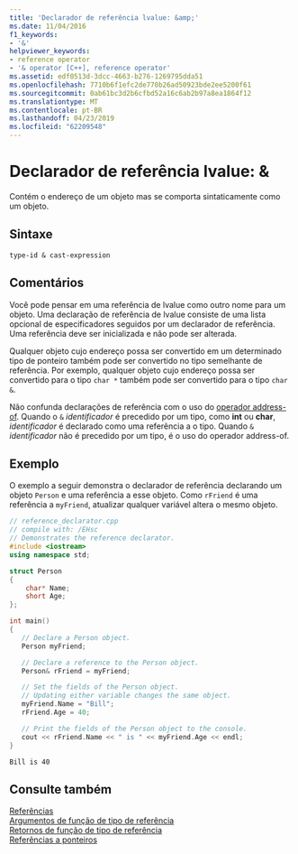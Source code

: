 ```yaml
---
title: 'Declarador de referência lvalue: &amp;'
ms.date: 11/04/2016
f1_keywords:
- '&'
helpviewer_keywords:
- reference operator
- '& operator [C++], reference operator'
ms.assetid: edf0513d-3dcc-4663-b276-1269795dda51
ms.openlocfilehash: 7710b6f1efc2de770b26ad50923bde2ee5200f61
ms.sourcegitcommit: 0ab61bc3d2b6cfbd52a16c6ab2b97a8ea1864f12
ms.translationtype: MT
ms.contentlocale: pt-BR
ms.lasthandoff: 04/23/2019
ms.locfileid: "62209548"
---
```

# <a name="lvalue-reference-declarator-amp"></a>Declarador de referência lvalue: &amp;

Contém o endereço de um objeto mas se comporta sintaticamente como um objeto.

## <a name="syntax"></a>Sintaxe

```
type-id & cast-expression
```

## <a name="remarks"></a>Comentários

Você pode pensar em uma referência de lvalue como outro nome para um objeto. Uma declaração de referência de lvalue consiste de uma lista opcional de especificadores seguidos por um declarador de referência. Uma referência deve ser inicializada e não pode ser alterada.

Qualquer objeto cujo endereço possa ser convertido em um determinado tipo de ponteiro também pode ser convertido no tipo semelhante de referência. Por exemplo, qualquer objeto cujo endereço possa ser convertido para o tipo `char *` também pode ser convertido para o tipo `char &`.

Não confunda declarações de referência com o uso do [operador address-of](../cpp/address-of-operator-amp.md). Quando o `&` *identificador* é precedido por um tipo, como **int** ou **char**, *identificador* é declarado como uma referência a o tipo. Quando `&` *identificador* não é precedido por um tipo, é o uso do operador address-of.

## <a name="example"></a>Exemplo

O exemplo a seguir demonstra o declarador de referência declarando um objeto `Person` e uma referência a esse objeto. Como `rFriend` é uma referência a `myFriend`, atualizar qualquer variável altera o mesmo objeto.

```cpp
// reference_declarator.cpp
// compile with: /EHsc
// Demonstrates the reference declarator.
#include <iostream>
using namespace std;

struct Person
{
    char* Name;
    short Age;
};

int main()
{
   // Declare a Person object.
   Person myFriend;

   // Declare a reference to the Person object.
   Person& rFriend = myFriend;

   // Set the fields of the Person object.
   // Updating either variable changes the same object.
   myFriend.Name = "Bill";
   rFriend.Age = 40;

   // Print the fields of the Person object to the console.
   cout << rFriend.Name << " is " << myFriend.Age << endl;
}
```

```Output
Bill is 40
```

## <a name="see-also"></a>Consulte também

[Referências](../cpp/references-cpp.md)<br/>
[Argumentos de função de tipo de referência](../cpp/reference-type-function-arguments.md)<br/>
[Retornos de função de tipo de referência](../cpp/reference-type-function-returns.md)<br/>
[Referências a ponteiros](../cpp/references-to-pointers.md)